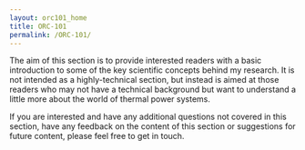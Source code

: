 ```yaml
---
layout: orc101_home
title: ORC-101
permalink: /ORC-101/
---
```


The aim of this section is to provide interested readers with a basic introduction to some of the key scientific concepts behind my research. It is not intended as a highly-technical section, but instead is aimed at those readers who may not have a technical background but want to understand a little more about the world of thermal power systems.

If you are interested and have any additional questions not covered in this section, have any feedback on the content of this section or suggestions for future content, please feel free to get in touch.